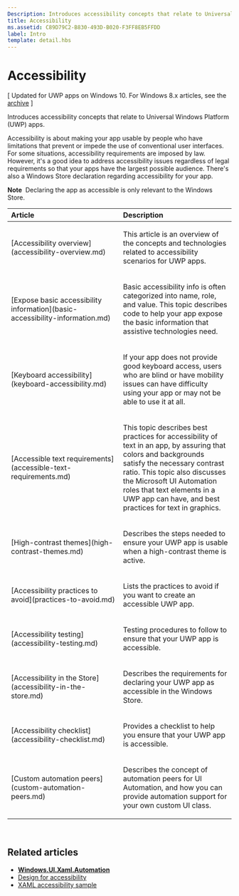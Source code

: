 ```yaml
---
Description: Introduces accessibility concepts that relate to Universal Windows Platform (UWP) apps.
title: Accessibility
ms.assetid: C89D79C2-B830-493D-B020-F3FF8EB5FFDD
label: Intro
template: detail.hbs
---
```


Accessibility
===============================================================

\[ Updated for UWP apps on Windows 10. For Windows 8.x articles, see the [archive](http://go.microsoft.com/fwlink/p/?linkid=619132) \]

Introduces accessibility concepts that relate to Universal Windows Platform (UWP) apps.

Accessibility is about making your app usable by people who have limitations that prevent or impede the use of conventional user interfaces. For some situations, accessibility requirements are imposed by law. However, it's a good idea to address accessibility issues regardless of legal requirements so that your apps have the largest possible audience. There's also a Windows Store declaration regarding accessibility for your app.

**Note**  Declaring the app as accessible is only relevant to the Windows Store.

<table>
<colgroup>
<col width="50%" />
<col width="50%" />
</colgroup>
<thead>
<tr class="header">
<th align="left">Article</th>
<th align="left">Description</th>
</tr>
</thead>
<tbody>
<tr class="odd">
<td align="left">[Accessibility overview](accessibility-overview.md)</td>
<td align="left"><p>This article is an overview of the concepts and technologies related to accessibility scenarios for UWP apps.</p></td>
</tr>
<tr class="even">
<td align="left">[Expose basic accessibility information](basic-accessibility-information.md)</td>
<td align="left"><p>Basic accessibility info is often categorized into name, role, and value. This topic describes code to help your app expose the basic information that assistive technologies need.</p></td>
</tr>
<tr class="odd">
<td align="left">[Keyboard accessibility](keyboard-accessibility.md)</td>
<td align="left"><p>If your app does not provide good keyboard access, users who are blind or have mobility issues can have difficulty using your app or may not be able to use it at all.</p></td>
</tr>
<tr class="even">
<td align="left">[Accessible text requirements](accessible-text-requirements.md)</td>
<td align="left"><p>This topic describes best practices for accessibility of text in an app, by assuring that colors and backgrounds satisfy the necessary contrast ratio. This topic also discusses the Microsoft UI Automation roles that text elements in a UWP app can have, and best practices for text in graphics.</p></td>
</tr>
<tr class="odd">
<td align="left">[High-contrast themes](high-contrast-themes.md)</td>
<td align="left"><p>Describes the steps needed to ensure your UWP app is usable when a high-contrast theme is active.</p></td>
</tr>
<tr class="even">
<td align="left">[Accessibility practices to avoid](practices-to-avoid.md)</td>
<td align="left"><p>Lists the practices to avoid if you want to create an accessible UWP app.</p></td>
</tr>
<tr class="odd">
<td align="left">[Accessibility testing](accessibility-testing.md)</td>
<td align="left"><p>Testing procedures to follow to ensure that your UWP app is accessible.</p></td>
</tr>
<tr class="even">
<td align="left">[Accessibility in the Store](accessibility-in-the-store.md)</td>
<td align="left"><p>Describes the requirements for declaring your UWP app as accessible in the Windows Store.</p></td>
</tr>
<tr class="odd">
<td align="left">[Accessibility checklist](accessibility-checklist.md)</td>
<td align="left"><p>Provides a checklist to help you ensure that your UWP app is accessible.</p></td>
</tr>
<tr class="even">
<td align="left">[Custom automation peers](custom-automation-peers.md)</td>
<td align="left"><p>Describes the concept of automation peers for UI Automation, and how you can provide automation support for your own custom UI class.</p></td>
</tr>
</tbody>
</table>

 

<span id="related_topics"></span>Related articles
-----------------------------------------------

* [**Windows.UI.Xaml.Automation**](https://msdn.microsoft.com/library/windows/apps/BR209179)
* [Design for accessibility](https://msdn.microsoft.com/library/windows/apps/Hh700407)
* [XAML accessibility sample](http://go.microsoft.com/fwlink/p/?linkid=238570)
 

 



